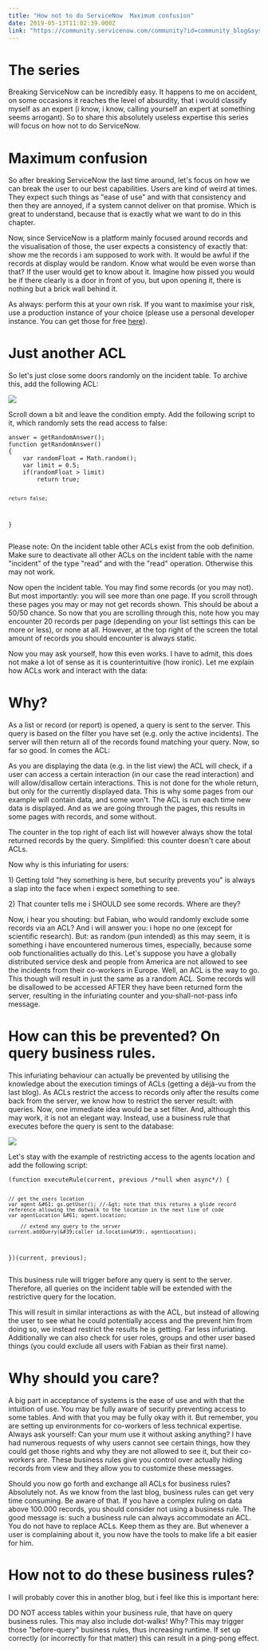 ```yaml
---
title: "How not to do ServiceNow  Maximum confusion"
date: 2019-05-13T11:02:39.000Z
link: "https://community.servicenow.com/community?id=community_blog&sys_id=e46a7c4fdb993f0c14d6fb243996199a"
---
```

<h1 class="ng-scope">The series</h1>
<p class="ng-scope">Breaking ServiceNow can be incredibly easy. It happens to me on accident, on some occasions it reaches the level of absurdity, that i would classify myself as an expert (i know, i know, calling yourself an expert at something seems arrogant). So to share this absolutely useless expertise this series will focus on how not to do ServiceNow.</p>
<h1 class="ng-scope">Maximum confusion</h1>
<p>So after breaking ServiceNow the last time around, let&#39;s focus on how we can break the user to our best capabilities. Users are kind of weird at times. They expect such things as &#34;ease of use&#34; and with that consistency and then they are annoyed, if a system cannot deliver on that promise. Which is great to understand, because that is exactly what we want to do in this chapter.</p>
<p>Now, since ServiceNow is a platform mainly focused around records and the visualisation of those, the user expects a consistency of exactly that: show me the records i am supposed to work with. It would be awful if the records at display would be random. Know what would be even worse than that? If the user would get to know about it. Imagine how pissed you would be if there clearly is a door in front of you, but upon opening it, there is nothing but a brick wall behind it.</p>
<p>As always: perform this at your own risk. If you want to maximise your risk, use a production instance of your choice (please use a personal developer instance. You can get those for free <a href="https://developer.servicenow.com/app.do#!/home" rel="nofollow">here</a>).</p>
<h1>Just another ACL</h1>
<p>So let&#39;s just close some doors randomly on the incident table. To archive this, add the following ACL:</p>
<p><img style="max-width: 100%; max-height: 480px;" src="https://community.servicenow.com/a6a21d87db9d7f0c14d6fb2439961968.iix" /></p>
<p>Scroll down a bit and leave the condition empty. Add the following script to it, which randomly sets the read access to false:</p>
<pre class="language-javascript"><code>answer &#61; getRandomAnswer();
function getRandomAnswer()
{
	var randomFloat &#61; Math.random();
	var limit &#61; 0.5;
	if(randomFloat &gt; limit)
		return true;
	
	return false;
}</code></pre>
<p>Please note: On the incident table other ACLs exist from the oob definition. Make sure to deactivate all other ACLs on the incident table with the name &#34;incident&#34; of the type &#34;read&#34; and with the &#34;read&#34; operation. Otherwise this may not work.</p>
<p>Now open the incident table. You may find some records (or you may not). But most importantly: you will see more than one page. If you scroll through these pages you may or may not get records shown. This should be about a 50/50 chance. So now that you are scrolling through this, note how you may encounter 20 records per page (depending on your list settings this can be more or less), or none at all. However, at the top right of the screen the total amount of records you should encounter is always static.</p>
<p>Now you may ask yourself, how this even works. I have to admit, this does not make a lot of sense as it is counterintuitive (how ironic). Let me explain how ACLs work and interact with the data:</p>
<h1>Why?</h1>
<p>As a list or record (or report) is opened, a query is sent to the server. This query is based on the filter you have set (e.g. only the active incidents). The server will then return all of the records found matching your query. Now, so far so good. In comes the ACL:</p>
<p>As you are displaying the data (e.g. in the list view) the ACL will check, if a user can access a certain interaction (in our case the read interaction) and will allow/disallow certain interactions. This is not done for the whole return, but only for the currently displayed data. This is why some pages from our example will contain data, and some won&#39;t. The ACL is run each time new data is displayed. And as we are going through the pages, this results in some pages with records, and some without.</p>
<p>The counter in the top right of each list will however always show the total returned records by the query. Simplified: this counter doesn&#39;t care about ACLs.</p>
<p>Now why is this infuriating for users:</p>
<p>1) Getting told &#34;hey something is here, but security prevents you&#34; is always a slap into the face when i expect something to see.</p>
<p>2) That counter tells me i SHOULD see some records. Where are they?</p>
<p>Now, i hear you shouting: but Fabian, who would randomly exclude some records via an ACL? And i will answer you: i hope no one (except for scientific research). But: as random (pun intended) as this may seem, it is something i have encountered numerous times, especially, because some oob functionalities actually do this. Let&#39;s suppose you have a globally distributed service desk and people from America are not allowed to see the incidents from their co-workers in Europe. Well, an ACL is the way to go. This though will result in just the same as a random ACL. Some records will be disallowed to be accessed AFTER they have been returned form the server, resulting in the infuriating counter and you-shall-not-pass info message.</p>
<h1>How can this be prevented? On query business rules.</h1>
<p>This infuriating behaviour can actually be prevented by utilising the knowledge about the execution timings of ACLs (getting a déjà-vu from the last blog). As ACLs restrict the access to records only after the results come back from the server, we know how to restrict the server result: with queries. Now, one immediate idea would be a set filter. And, although this may work, it is not an elegant way. Instead, use a business rule that executes before the query is sent to the database:</p>
<p><img style="max-width: 100%; max-height: 480px;" src="https://community.servicenow.com/3d7fd9c7db99bf0c14d6fb243996194b.iix" /></p>
<p>Let&#39;s stay with the example of restricting access to the agents location and add the following script:</p>
<pre class="language-javascript"><code>(function executeRule(current, previous /*null when async*/) {

	// get the users location
	var agent &#61; gs.getUser(); //-&gt; note that this returns a glide record reference allowing the dotwalk to the location in the next line of code
	var agentLocation &#61; agent.location;
	
        // extend any query to the server
	current.addQuery(&#39;caller_id.location&#39;, agentLocation);

})(current, previous);</code></pre>
<p>This business rule will trigger before any query is sent to the server. Therefore, all queries on the incident table will be extended with the restrictive query for the location.</p>
<p>This will result in similar interactions as with the ACL, but instead of allowing the user to see what he could potentially access and the prevent him from doing so, we instead restrict the results he is getting. Far less infuriating. Additionally we can also check for user roles, groups and other user based things (you could exclude all users with Fabian as their first name).</p>
<h1>Why should you care?</h1>
<p>A big part in acceptance of systems is the ease of use and with that the intuition of use. You may be fully aware of security preventing access to some tables. And with that you may be fully okay with it. But remember, you are setting up environments for co-workers of less technical expertise. Always ask yourself: Can your mum use it without asking anything? I have had numerous requests of why users cannot see certain things, how they could get those rights and why they are not allowed to see it, but their co-workers are. These business rules give you control over actually hiding records from view and they allow you to customize these messages.</p>
<p>Should you now go forth and exchange all ACLs for business rules? Absolutely not. As we know from the last blog, business rules can get very time consuming. Be aware of that. If you have a complex ruling on data above 100.000 records, you should consider not using a business rule. The good message is: such a business rule can always accommodate an ACL. You do not have to replace ACLs. Keep them as they are. But whenever a user is complaining about it, you now have the tools to make life a bit easier for him.</p>
<h1>How not to do these business rules?</h1>
<p>I will probably cover this in another blog, but i feel like this is important here:</p>
<p>DO NOT access tables within your business rule, that have on query business rules. This may also include dot-walks! Why? This may trigger those &#34;before-query&#34; business rules, thus increasing runtime. If set up correctly (or incorrectly for that matter) this can result in a ping-pong effect.</p>